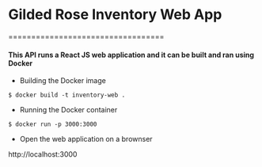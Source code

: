 
# Gilded Rose Inventory Web App
==================================

#### This API runs a React JS web application and it can be built and ran using Docker

* Building the Docker image

```
$ docker build -t inventory-web . 
```

* Running the Docker container

```
$ docker run -p 3000:3000 
```

* Open the web application on a brownser

http://localhost:3000